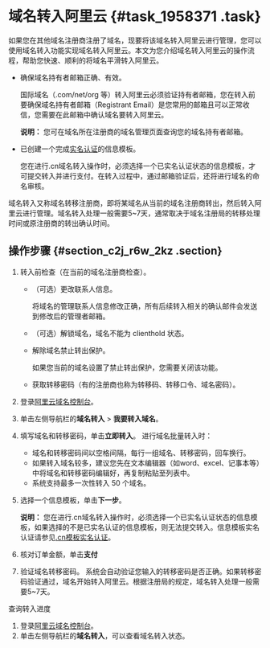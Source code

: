 # 域名转入阿里云 {#task_1958371 .task}

如果您在其他域名注册商注册了域名，现要将该域名转入阿里云进行管理，您可以使用域名转入功能实现域名转入阿里云。本文为您介绍域名转入阿里云的操作流程，帮助您快速、顺利的将域名平滑转入阿里云。

-   确保域名持有者邮箱正确、有效。

    国际域名（.com/net/org 等）转入阿里云必须验证持有者邮箱，您在转入前要确保域名持有者邮箱（Registrant Email）是您常用的邮箱且可以正常收信，您需要在此邮箱中确认域名要转入阿里云。

    **说明：** 您可在域名所在注册商的域名管理页面查询您的域名持有者邮箱。

-   已创建一个完成[实名认证](../../../../intl.zh-CN/域名实名认证/.cn域名实名认证.md#section_rdn_q41_ygb)的信息模板。

    您在进行.cn域名转入操作时，必须选择一个已实名认证状态的信息模板，才可提交转入并进行支付。在转入过程中，通过邮箱验证后，还将进行域名的命名审核。


域名转入又称域名转移注册商，即将某域名从当前的域名注册商转出，然后转入阿里云进行管理。域名转入处理一般需要5~7天，通常取决于域名注册局的转移处理时间或原注册商的转出确认时间。

## 操作步骤 {#section_c2j_r6w_2kz .section}

1.  转入前检查（在当前的域名注册商检查）。 
    -   （可选）更改联系人信息。

        将域名的管理联系人信息修改正确，所有后续转入相关的确认邮件会发送到修改后的管理者邮箱。

    -   （可选）解锁域名，域名不能为 clienthold 状态。
    -   解除域名禁止转出保护。

        如果您当前的域名设置了禁止转出保护，您需要关闭该功能。

    -   获取转移密码（有的注册商也称为转移码、转移口令、域名密码）。
2.  登录[阿里云域名控制台](https://dc.console.aliyun.com)。
3.  单击左侧导航栏的**域名转入** \> **我要转入域名**。
4.  填写域名和转移密码，单击**立即转入**。 进行域名批量转入时：
    -   域名和转移密码间以空格间隔，每行一组域名、转移密码，回车换行。
    -   如果转入域名较多，建议您先在文本编辑器（如word、excel、记事本等）中将域名和转移密码编辑好，再复制粘贴至列表中。
    -   系统支持最多一次性转入 50 个域名。
5.  选择一个信息模板，单击**下一步**。 

    **说明：** 您在进行.cn域名转入操作时，必须选择一个已实名认证状态的信息模板，如果选择的不是已实名认证的信息模板，则无法提交转入。信息模板实名认证请参见[.cn模板实名认证](../../../../intl.zh-CN/域名实名认证/.cn域名实名认证.md#section_rdn_q41_ygb)。

6.  核对订单金额，单击**支付**
7.  验证域名转移密码。 系统会自动验证您输入的转移密码是否正确。如果转移密码验证通过，域名开始转入阿里云。根据注册局的规定，域名转入处理一般需要5~7天。

查询转入进度

1.  登录[阿里云域名控制台](https://dc.console.aliyun.com)。
2.  单击左侧导航栏的**域名转入**，可以查看域名转入状态。

